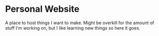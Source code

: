 # Personal Website

A place to host things I want to make. Might be overkill for the amount of stuff I'm working on, but I like learning new things so here it goes. 
